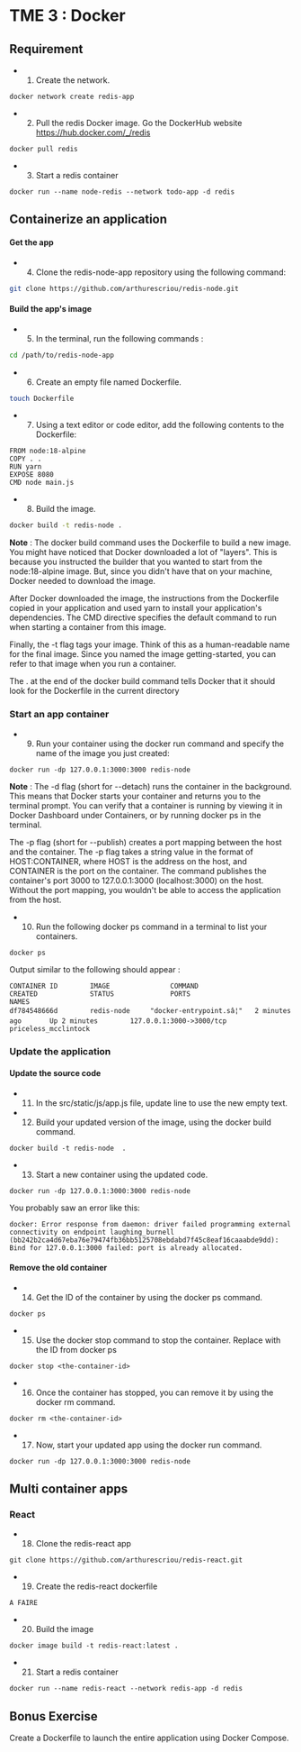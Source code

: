# TME 3 : Docker

## Requirement 

- 1. Create the network.
```
docker network create redis-app
```

- 2. Pull the redis Docker image. Go the DockerHub website https://hub.docker.com/_/redis
```
docker pull redis
```

- 3. Start a redis container
```
docker run --name node-redis --network todo-app -d redis
```


## Containerize an application 

#### Get the app 

- 4. Clone the redis-node-app repository using the following command:

```bash
git clone https://github.com/arthurescriou/redis-node.git 
```

#### Build the app's image

- 5. In the terminal, run the following commands :
  
``` bash
cd /path/to/redis-node-app
```

- 6. Create an empty file named Dockerfile.

```` bash
touch Dockerfile
````
- 7. Using a text editor or code editor, add the following contents to the Dockerfile:

```` docker
FROM node:18-alpine
COPY . .
RUN yarn
EXPOSE 8080
CMD node main.js
````

- 8. Build the image. 
``` bash
docker build -t redis-node .
```

**Note** :
The docker build command uses the Dockerfile to build a new image. You might have noticed that Docker downloaded a lot of "layers". This is because you instructed the builder that you wanted to start from the node:18-alpine image. But, since you didn't have that on your machine, Docker needed to download the image.

After Docker downloaded the image, the instructions from the Dockerfile copied in your application and used yarn to install your application's dependencies. The CMD directive specifies the default command to run when starting a container from this image.

Finally, the -t flag tags your image. Think of this as a human-readable name for the final image. Since you named the image getting-started, you can refer to that image when you run a container.

The . at the end of the docker build command tells Docker that it should look for the Dockerfile in the current directory

### Start an app container

- 9. Run your container using the docker run command and specify the name of the image you just created:
```
docker run -dp 127.0.0.1:3000:3000 redis-node
```

**Note** :
The -d flag (short for --detach) runs the container in the background. This means that Docker starts your container and returns you to the terminal prompt. You can verify that a container is running by viewing it in Docker Dashboard under Containers, or by running docker ps in the terminal.

The -p flag (short for --publish) creates a port mapping between the host and the container. The -p flag takes a string value in the format of HOST:CONTAINER, where HOST is the address on the host, and CONTAINER is the port on the container. The command publishes the container's port 3000 to 127.0.0.1:3000 (localhost:3000) on the host. Without the port mapping, you wouldn't be able to access the application from the host.


- 10. Run the following docker ps command in a terminal to list your containers.

``` bash
docker ps
```

Output similar to the following should appear :
```
CONTAINER ID        IMAGE               COMMAND                  CREATED             STATUS              PORTS                      NAMES
df784548666d        redis-node     "docker-entrypoint.sâ¦"   2 minutes ago       Up 2 minutes        127.0.0.1:3000->3000/tcp   priceless_mcclintock
```

### Update the application

#### Update the source code

- 11. In the src/static/js/app.js file, update line to use the new empty text.

- 12. Build your updated version of the image, using the docker build command.

``` docker
docker build -t redis-node  .
```

- 13. Start a new container using the updated code.
``` docker 
docker run -dp 127.0.0.1:3000:3000 redis-node 
```

You probably saw an error like this:
```
docker: Error response from daemon: driver failed programming external connectivity on endpoint laughing_burnell 
(bb242b2ca4d67eba76e79474fb36bb5125708ebdabd7f45c8eaf16caaabde9dd): Bind for 127.0.0.1:3000 failed: port is already allocated.
```

#### Remove the old container

- 14. Get the ID of the container by using the docker ps command.
```
docker ps
```

- 15. Use the docker stop command to stop the container. Replace <the-container-id> with the ID from docker ps
```
docker stop <the-container-id>
```

- 16. Once the container has stopped, you can remove it by using the docker rm command.
```
docker rm <the-container-id>
```

- 17. Now, start your updated app using the docker run command.
```
docker run -dp 127.0.0.1:3000:3000 redis-node 
```

## Multi container apps

### React

- 18. Clone the redis-react app 
```
git clone https://github.com/arthurescriou/redis-react.git
```
- 19. Create the redis-react dockerfile
```
A FAIRE
```

- 20. Build the image 

```
docker image build -t redis-react:latest .
```
- 21. Start a redis container
```
docker run --name redis-react --network redis-app -d redis
```

## Bonus Exercise 

Create a Dockerfile to launch the entire application using Docker Compose.
